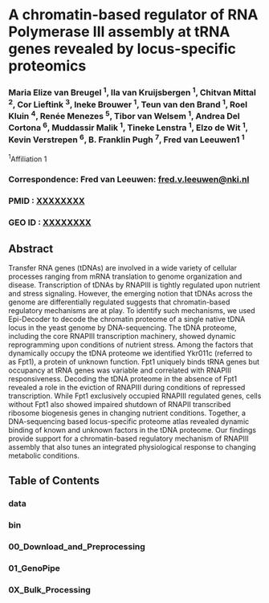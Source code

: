 # A chromatin-based regulator of RNA Polymerase III assembly at tRNA genes revealed by locus-specific proteomics


### Maria Elize van Breugel <sup>1</sup>, Ila van Kruijsbergen <sup>1</sup>, Chitvan Mittal <sup>2</sup>, Cor Lieftink <sup>3</sup>, Ineke Brouwer <sup>1</sup>, Teun van den Brand <sup>1</sup>, Roel Kluin <sup>4</sup>, Renée Menezes <sup>5</sup>, Tibor van Welsem <sup>1</sup>, Andrea Del Cortona <sup>6</sup>, Muddassir Malik <sup>1</sup>, Tineke Lenstra <sup>1</sup>, Elzo de Wit <sup>1</sup>, Kevin Verstrepen <sup>6</sup>, B. Franklin Pugh <sup>7</sup>, Fred van Leeuwen1 <sup>1</sup>


<sup>1</sup>Affiliation 1

### Correspondence: Fred van Leeuwen: fred.v.leeuwen@nki.nl


### PMID : [XXXXXXXX](https://pubmed.ncbi.nlm.nih.gov/XXXXXXXX/)
### GEO ID : [XXXXXXXX](https://www.ncbi.nlm.nih.gov/geo/query/acc.cgi?acc=XXXXXXXX)

## Abstract
Transfer RNA genes (tDNAs) are involved in a wide variety of cellular processes ranging from mRNA translation to genome organization and disease. Transcription of tDNAs by RNAPIII is tightly regulated upon nutrient and stress signaling. However, the emerging notion that tDNAs across the genome are differentially regulated suggests that chromatin-based regulatory mechanisms are at play. To identify such mechanisms, we used Epi-Decoder to decode the chromatin proteome of a single native tDNA locus in the yeast genome by DNA-sequencing. The tDNA proteome, including the core RNAPIII transcription machinery, showed dynamic reprogramming upon conditions of nutrient stress. Among the factors that dynamically occupy the tDNA proteome we identified Ykr011c (referred to as Fpt1), a protein of unknown function. Fpt1 uniquely binds tRNA genes but occupancy at tRNA genes was variable and correlated with RNAPIII responsiveness. Decoding the tDNA proteome in the absence of Fpt1 revealed a role in the eviction of RNAPIII during conditions of repressed transcription. While Fpt1 exclusively occupied RNAPIII regulated genes, cells without Fpt1 also showed impaired shutdown of RNAPII transcribed ribosome biogenesis genes in changing nutrient conditions. Together, a DNA-sequencing based locus-specific proteome atlas revealed dynamic binding of known and unknown factors in the tDNA proteome. Our findings provide support for a chromatin-based regulatory mechanism of RNAPIII assembly that also tunes an integrated physiological response to changing metabolic conditions.


## Table of Contents

### data

### bin

### 00_Download_and_Preprocessing

### 01_GenoPipe

### 0X_Bulk_Processing

